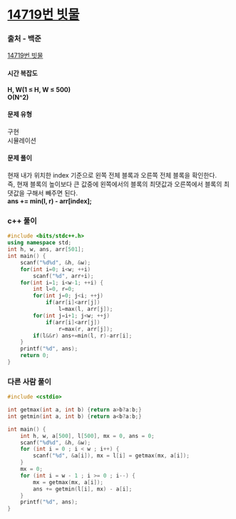 # [14719번 빗물](https://www.acmicpc.net/problem/14719)

### 출처 - 백준
[14719번 빗물](https://www.acmicpc.net/problem/14719)

#### 시간 복잡도
**H, W(1 ≤ H, W ≤ 500)**  
**O(N^2)**

#### 문제 유형
구현  
시뮬레이션

#### 문제 풀이
현재 내가 위치한 index 기준으로 왼쪽 전체 블록과 오른쪽 전체 블록을 확인한다.  
즉, 현재 블록의 높이보다 큰 값중에 왼쪽에서의 블록의 최댓값과 오른쪽에서 블록의 최댓값을 구해서 빼주면 된다.  
**ans += min(l, r) - arr\[index\];**

### c++ 풀이
```c++
#include <bits/stdc++.h>
using namespace std;
int h, w, ans, arr[501];
int main() {
    scanf("%d%d", &h, &w);
    for(int i=0; i<w; ++i)
        scanf("%d", arr+i);
    for(int i=1; i<w-1; ++i) {
        int l=0, r=0;
        for(int j=0; j<i; ++j)
            if(arr[i]<arr[j])
                l=max(l, arr[j]);
        for(int j=i+1; j<w; ++j)
            if(arr[i]<arr[j])
                r=max(r, arr[j]);
        if(l&&r) ans+=min(l, r)-arr[i];
    }
    printf("%d", ans);
    return 0;
}
```

### 다른 사람 풀이
```c++
#include <cstdio>

int getmax(int a, int b) {return a>b?a:b;}
int getmin(int a, int b) {return a<b?a:b;}

int main() {
    int h, w, a[500], l[500], mx = 0, ans = 0;
    scanf("%d%d", &h, &w);
    for (int i = 0 ; i < w ; i++) {
        scanf("%d", &a[i]), mx = l[i] = getmax(mx, a[i]);
    }
    mx = 0;
    for (int i = w - 1 ; i >= 0 ; i--) {
        mx = getmax(mx, a[i]);
        ans += getmin(l[i], mx) - a[i];
    }
    printf("%d", ans);
}
```